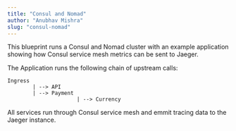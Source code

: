 ```yaml
---
title: "Consul and Nomad"
author: "Anubhav Mishra"
slug: "consul-nomad"
---
```


This blueprint runs a Consul and Nomad cluster with an example application showing how Consul service mesh metrics
can be sent to Jaeger.

The Application runs the following chain of upstream calls:

```
Ingress 
        | --> API
        | --> Payment 
                      | --> Currency
```

All services run through Consul service mesh and emmit tracing data to the Jaeger instance.